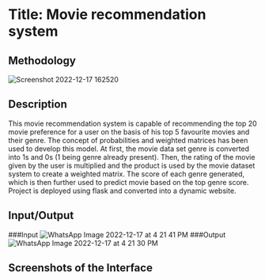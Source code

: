 
# Title: Movie recommendation system



## Methodology
![Screenshot 2022-12-17 162520](https://user-images.githubusercontent.com/108572171/208238337-0a5022a4-0d1a-4760-a8c8-69eac947f7a0.jpg)

## Description
This movie recommendation system is capable of recommending the top 20 movie preference for a user on the basis of his top 5 favourite movies and their genre.
The concept of probabilities and weighted matrices has been used to develop this model.
At first, the movie data set genre is converted into 1s and 0s (1 being genre already present). Then, the rating of the movie given by the user is multiplied and the product is used by the movie dataset system to create a weighted matrix. The score of each genre generated, which is then further used to predict movie based on the top genre score.
Project is deployed using flask and converted into a dynamic website.

## Input/Output
###Input
![WhatsApp Image 2022-12-17 at 4 21 41 PM](https://user-images.githubusercontent.com/108572171/208238397-ef60a3db-4301-4c3b-aa92-2d97fa2b555c.jpeg)
###Output
![WhatsApp Image 2022-12-17 at 4 21 30 PM](https://user-images.githubusercontent.com/108572171/208238443-4ede1ee7-128a-4ba2-818c-0a1ab60282ed.jpeg)

## Screenshots of the Interface
